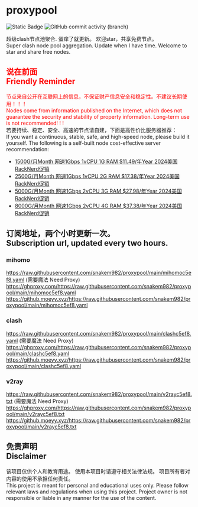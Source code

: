 # proxypool

![Static Badge](https://img.shields.io/badge/ss|ssr|vmess|vless|trojan-free-orange)
![GitHub commit activity (branch)](https://img.shields.io/github/commit-activity/w/snakem982/proxypool?color=DC52FC)


超级clash节点池聚合.
蛋痒了就更新。
欢迎star，共享免费节点。
<br/>
Super clash node pool aggregation.
Update when I have time.
Welcome to star and share free nodes.

## <font color="red">说在前面<br/>Friendly Reminder</font>
<font color="red">节点来自公开在互联网上的信息，不保证财产信息安全和稳定性。不建议长期使用！！！<br/>
Nodes come from information published on the Internet,
which does not guarantee the security and stability of property information.
Long-term use is not recommended! ! !</font><br/>
若要持续、稳定、安全、高速的节点请自建，下面是高性价比服务器推荐：<br/>
If you want a continuous, stable, safe, and high-speed node, please build it yourself.
The following is a self-built node cost-effective server recommendation:
- [1500G/月Month 网速1Gbps 1vCPU 1G RAM $11.49/年Year 2024美国RackNerd促销](https://my.racknerd.com/aff.php?aff=8613&pid=826 "2024美国RackNerd促销")
- [2500G/月Month 网速1Gbps 1vCPU 2G RAM $17.38/年Year 2024美国RackNerd促销](https://my.racknerd.com/aff.php?aff=8613&pid=827 "2024美国RackNerd促销")
- [5000G/月Month 网速1Gbps 2vCPU 3G RAM $27.98/年Year 2024美国RackNerd促销](https://my.racknerd.com/aff.php?aff=8613&pid=828 "2024美国RackNerd促销")
- [8000G/月Month 网速1Gbps 2vCPU 4G RAM $37.38/年Year 2024美国RackNerd促销](https://my.racknerd.com/aff.php?aff=8613&pid=829 "2024美国RackNerd促销")

## 订阅地址，两个小时更新一次。<br/>Subscription url, updated every two hours.
### mihomo
https://raw.githubusercontent.com/snakem982/proxypool/main/mihomoc5ef8.yaml  (需要魔法 Need Proxy)
https://ghproxy.com/https://raw.githubusercontent.com/snakem982/proxypool/main/mihomoc5ef8.yaml
https://github.moeyy.xyz/https://raw.githubusercontent.com/snakem982/proxypool/main/mihomoc5ef8.yaml
### clash
https://raw.githubusercontent.com/snakem982/proxypool/main/clashc5ef8.yaml  (需要魔法 Need Proxy)
https://ghproxy.com/https://raw.githubusercontent.com/snakem982/proxypool/main/clashc5ef8.yaml
https://github.moeyy.xyz/https://raw.githubusercontent.com/snakem982/proxypool/main/clashc5ef8.yaml
### v2ray
https://raw.githubusercontent.com/snakem982/proxypool/main/v2rayc5ef8.txt  (需要魔法 Need Proxy)
https://ghproxy.com/https://raw.githubusercontent.com/snakem982/proxypool/main/v2rayc5ef8.txt
https://github.moeyy.xyz/https://raw.githubusercontent.com/snakem982/proxypool/main/v2rayc5ef8.txt


## 免责声明 <br/>Disclaimer
该项目仅供个人和教育用途。
使用本项目时请遵守相关法律法规。
项目所有者对内容的使用不承担任何责任。
<br/>
This project is meant for personal and educational uses only.
Please follow relevant laws and regulations when using this project.
Project owner is not responsible or liable in any manner for the use of the content.
